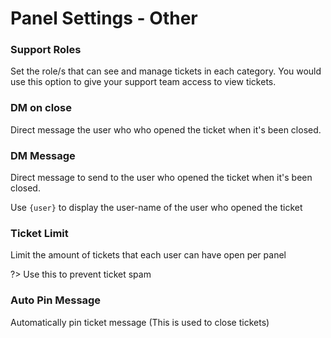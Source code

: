 # Panel Settings - Other

###   Support Roles

Set the role/s that can see and manage tickets in each category.
You would use this option to give your support team access to view tickets.

###   DM on close

Direct message the user who who opened the ticket when it's been closed.

###  DM Message 

Direct message to send to the user who opened the ticket when it's been closed.

Use `{user}` to display the user-name of the user who opened the ticket

### Ticket Limit 

Limit the amount of tickets that each user can have open per panel

?> Use this to prevent ticket spam

### Auto Pin Message

Automatically pin ticket message (This is used to close tickets)
